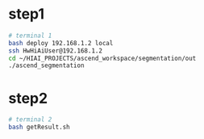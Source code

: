# step1

```bash
# terminal 1
bash deploy 192.168.1.2 local
ssh HwHiAiUser@192.168.1.2
cd ~/HIAI_PROJECTS/ascend_workspace/segmentation/out
./ascend_segmentation
```

# step2

```bash
# terminal 2
bash getResult.sh
```